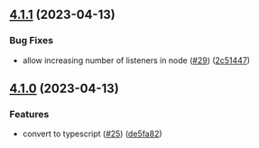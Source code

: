 ## [4.1.1](https://github.com/jacobheun/any-signal/compare/v4.1.0...v4.1.1) (2023-04-13)


### Bug Fixes

* allow increasing number of listeners in node ([#29](https://github.com/jacobheun/any-signal/issues/29)) ([2c51447](https://github.com/jacobheun/any-signal/commit/2c5144748962ec9445a3ac08b53a35e889658c38))

## [4.1.0](https://github.com/jacobheun/any-signal/compare/v4.0.1...v4.1.0) (2023-04-13)


### Features

* convert to typescript ([#25](https://github.com/jacobheun/any-signal/issues/25)) ([de5fa82](https://github.com/jacobheun/any-signal/commit/de5fa8244a3ff12197d0696a694cc1e77cf40f43))
